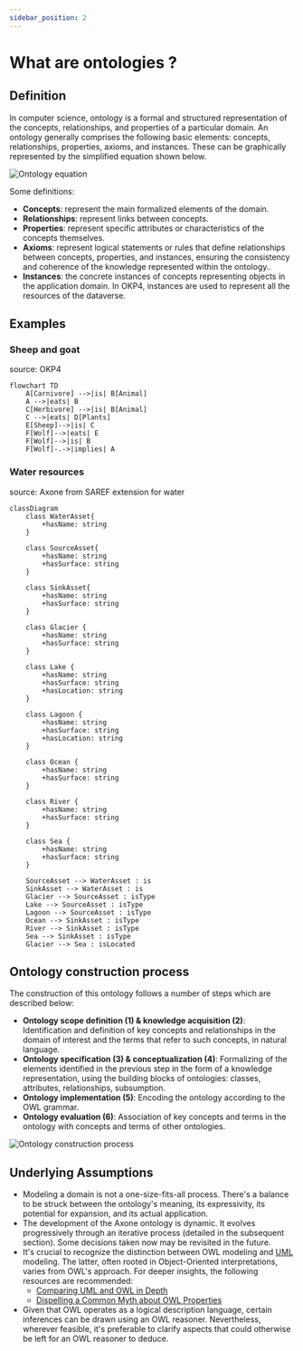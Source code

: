 ```yaml
---
sidebar_position: 2
---
```


# What are ontologies ?

## Definition

In computer science, ontology is a formal and structured representation of the concepts, relationships, and properties of a particular domain. An ontology generally comprises the following basic elements: concepts, relationships, properties, axioms, and instances. These can be graphically represented by the simplified equation shown below.

<div style={{ display: "flex", justifyContent: "center" }}>
  <img src="/img/content/technical-documentation/ontology_equation.webp" alt="Ontology equation" style={{ maxHeight: "220px" }}></img>
</div>

Some definitions:

- **Concepts**: represent the main formalized elements of the domain.
- **Relationships**: represent links between concepts.
- **Properties**: represent specific attributes or characteristics of the concepts themselves.
- **Axioms**: represent logical statements or rules that define relationships between concepts, properties, and instances, ensuring the consistency and coherence of the knowledge represented within the ontology..
- **Instances**: the concrete instances of concepts representing objects in the application domain. In OKP4, instances are used to represent all the resources of the dataverse.

## Examples

### Sheep and goat

source: OKP4

```mermaid
flowchart TD
    A[Carnivore] -->|is| B[Animal]
    A -->|eats| B
    C[Herbivore] -->|is| B[Animal]
    C -->|eats| D[Plants]
    E[Sheep]-->|is| C
    F[Wolf]-->|eats| E
    F[Wolf]-->|is| B
    F[Wolf]-.->|implies| A
```

### Water resources

source: Axone from SAREF extension for water

```mermaid
classDiagram
    class WaterAsset{
        +hasName: string
    }

    class SourceAsset{
        +hasName: string
        +hasSurface: string
    }

    class SinkAsset{
        +hasName: string
        +hasSurface: string
    }

    class Glacier {
        +hasName: string
        +hasSurface: string
    }

    class Lake {
        +hasName: string
        +hasSurface: string
        +hasLocation: string
    }

    class Lagoon {
        +hasName: string
        +hasSurface: string
        +hasLocation: string
    }

    class Ocean {
        +hasName: string
        +hasSurface: string
    }

    class River {
        +hasName: string
        +hasSurface: string
    }

    class Sea {
        +hasName: string
        +hasSurface: string
    }

    SourceAsset --> WaterAsset : is
    SinkAsset --> WaterAsset : is
    Glacier --> SourceAsset : isType
    Lake --> SourceAsset : isType
    Lagoon --> SourceAsset : isType
    Ocean --> SinkAsset : isType
    River --> SinkAsset : isType
    Sea --> SinkAsset : isType
    Glacier --> Sea : isLocated
```

## Ontology construction process

The construction of this ontology follows a number of steps which are described below:

- **Ontology scope definition (1) & knowledge acquisition (2)**: Identification and definition of key concepts and relationships in the domain of interest and the terms that refer to such concepts, in natural language.
- **Ontology specification (3) & conceptualization (4)**: Formalizing of the elements identified in the previous step in the form of a knowledge representation, using the building blocks of ontologies: classes, attributes, relationships, subsumption.
- **Ontology implementation (5)**: Encoding the ontology according to the OWL grammar.
- **Ontology evaluation (6)**: Association of key concepts and terms in the ontology with concepts and terms of other ontologies.

<div style={{ display: "flex", justifyContent: "center" }}>
  <img src="/img/content/technical-documentation/ontology-construction-process.webp" alt="Ontology construction process" style={{ maxHeight: "650px" }}></img>
</div>

## Underlying Assumptions

- Modeling a domain is not a one-size-fits-all process. There's a balance to be struck between the ontology's meaning, its expressivity, its potential for expansion, and its actual application.
- The development of the Axone ontology is dynamic. It evolves progressively through an iterative process (detailed in the subsequent section). Some decisions taken now may be revisited in the future.
- It's crucial to recognize the distinction between OWL modeling and [UML](https://en.wikipedia.org/wiki/Unified_Modeling_Language) modeling. The latter, often rooted in Object-Oriented interpretations, varies from OWL's approach. For deeper insights, the following resources are recommended:
  - [Comparing UML and OWL in Depth](https://madoc.bib.uni-mannheim.de/1898/1/TR2008_004.pdf)
  - [Dispelling a Common Myth about OWL Properties](https://henrietteharmse.com/2018/06/22/a-common-misconception-regarding-owl-properties/)
- Given that OWL operates as a logical description language, certain inferences can be drawn using an OWL reasoner. Nevertheless, wherever feasible, it's preferable to clarify aspects that could otherwise be left for an OWL reasoner to deduce.
